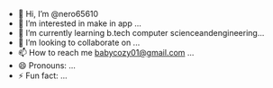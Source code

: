 - 👋 Hi, I’m @nero65610
- 👀 I’m interested in make in app ...
- 🌱 I’m currently learning b.tech computer scienceandengineering...
- 💞️ I’m looking to collaborate on ...
- 📫 How to reach me babycozy01@gmail.com ...
- 😄 Pronouns: ...
- ⚡ Fun fact: ...

<!---
nero65610/nero65610 is a ✨ special ✨ repository because its `README.md` (this file) appears on your GitHub profile.
You can click the Preview link to take a look at your changes.
--->
